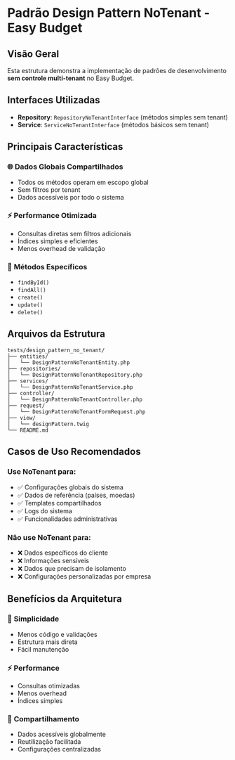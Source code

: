 # Padrão Design Pattern NoTenant - Easy Budget

## Visão Geral

Esta estrutura demonstra a implementação de padrões de desenvolvimento **sem controle multi-tenant** no Easy Budget.

## Interfaces Utilizadas
- **Repository**: `RepositoryNoTenantInterface` (métodos simples sem tenant)
- **Service**: `ServiceNoTenantInterface` (métodos básicos sem tenant)

## Principais Características

### 🌐 **Dados Globais Compartilhados**
- Todos os métodos operam em escopo global
- Sem filtros por tenant
- Dados acessíveis por todo o sistema

### ⚡ **Performance Otimizada**
- Consultas diretas sem filtros adicionais
- Índices simples e eficientes
- Menos overhead de validação

### 🎯 **Métodos Específicos**
- `findById()`
- `findAll()`
- `create()`
- `update()`
- `delete()`

## Arquivos da Estrutura

```
tests/design_pattern_no_tenant/
├── entities/
│   └── DesignPatternNoTenantEntity.php
├── repositories/
│   └── DesignPatternNoTenantRepository.php
├── services/
│   └── DesignPatternNoTenantService.php
├── controller/
│   └── DesignPatternNoTenantController.php
├── request/
│   └── DesignPatternNoTenantFormRequest.php
├── view/
│   └── designPattern.twig
└── README.md
```

## Casos de Uso Recomendados

### Use NoTenant para:
- ✅ Configurações globais do sistema
- ✅ Dados de referência (países, moedas)
- ✅ Templates compartilhados
- ✅ Logs do sistema
- ✅ Funcionalidades administrativas

### Não use NoTenant para:
- ❌ Dados específicos do cliente
- ❌ Informações sensíveis
- ❌ Dados que precisam de isolamento
- ❌ Configurações personalizadas por empresa

## Benefícios da Arquitetura

### 🚀 **Simplicidade**
- Menos código e validações
- Estrutura mais direta
- Fácil manutenção

### ⚡ **Performance**
- Consultas otimizadas
- Menos overhead
- Índices simples

### 🔄 **Compartilhamento**
- Dados acessíveis globalmente
- Reutilização facilitada
- Configurações centralizadas